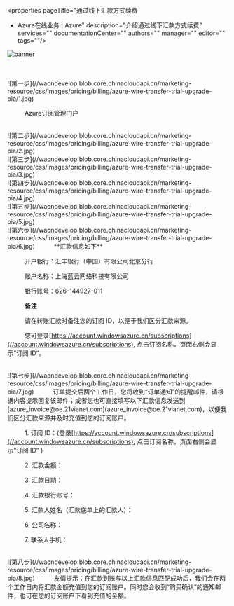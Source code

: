 <properties
	pageTitle="通过线下汇款方式续费
 - Azure在线业务 | Azure"
    description="介绍通过线下汇款方式续费"
    services=""
    documentationCenter=""
    authors=""
    manager=""
    editor=""
    tags=""/>

<tags ms.service="multiple" ms.date="" wacn.date="11/17/2016" wacn.lang="cn"/>

![banner](//wacndevelop.blob.core.chinacloudapi.cn/marketing-resource/css/images/pricing/billing/azure-wire-transfer-trial-upgrade-pia/banner.jpg)

<br />
<br />
![第一步](//wacndevelop.blob.core.chinacloudapi.cn/marketing-resource/css/images/pricing/billing/azure-wire-transfer-trial-upgrade-pia/1.jpg)

&nbsp;&nbsp;&nbsp;&nbsp;&nbsp;&nbsp;&nbsp;&nbsp;&nbsp;&nbsp;Azure订阅管理门户

<br />
![第二步](//wacndevelop.blob.core.chinacloudapi.cn/marketing-resource/css/images/pricing/billing/azure-wire-transfer-trial-upgrade-pia/2.jpg)
<br />
![第三步](//wacndevelop.blob.core.chinacloudapi.cn/marketing-resource/css/images/pricing/billing/azure-wire-transfer-trial-upgrade-pia/3.jpg)
<br />
![第四步](//wacndevelop.blob.core.chinacloudapi.cn/marketing-resource/css/images/pricing/billing/azure-wire-transfer-trial-upgrade-pia/4.jpg)
<br />
![第五步](//wacndevelop.blob.core.chinacloudapi.cn/marketing-resource/css/images/pricing/billing/azure-wire-transfer-trial-upgrade-pia/5.jpg)
<br />
![第六步](//wacndevelop.blob.core.chinacloudapi.cn/marketing-resource/css/images/pricing/billing/azure-wire-transfer-trial-upgrade-pia/6.jpg)
&nbsp;&nbsp;&nbsp;&nbsp;&nbsp;&nbsp;&nbsp;&nbsp;&nbsp;&nbsp;**汇款信息如下**

&nbsp;&nbsp;&nbsp;&nbsp;&nbsp;&nbsp;&nbsp;&nbsp;&nbsp;&nbsp;开户银行：汇丰银行（中国）有限公司北京分行

&nbsp;&nbsp;&nbsp;&nbsp;&nbsp;&nbsp;&nbsp;&nbsp;&nbsp;&nbsp;账户名称：上海蓝云网络科技有限公司

&nbsp;&nbsp;&nbsp;&nbsp;&nbsp;&nbsp;&nbsp;&nbsp;&nbsp;&nbsp;银行账号：626-144927-011

&nbsp;&nbsp;&nbsp;&nbsp;&nbsp;&nbsp;&nbsp;&nbsp;&nbsp;&nbsp;**备注**

&nbsp;&nbsp;&nbsp;&nbsp;&nbsp;&nbsp;&nbsp;&nbsp;&nbsp;&nbsp;请在转账汇款时备注您的订阅 ID，以便于我们区分汇款来源。

&nbsp;&nbsp;&nbsp;&nbsp;&nbsp;&nbsp;&nbsp;&nbsp;&nbsp;&nbsp;您可登录[https://account.windowsazure.cn/subscriptions](//account.windowsazure.cn/subscriptions), 点击订阅名称，页面右侧会显示“订阅 ID“。

<br />
![第七步](//wacndevelop.blob.core.chinacloudapi.cn/marketing-resource/css/images/pricing/billing/azure-wire-transfer-trial-upgrade-pia/7.jpg)
&nbsp;&nbsp;&nbsp;&nbsp;&nbsp;&nbsp;&nbsp;&nbsp;&nbsp;&nbsp;订单提交后两个工作日，您将收到“订单通知”的提醒邮件，请根据内容提示回复该邮件；或者您也可直接填写以下汇款信息发送到[azure_invoice@oe.21vianet.com](azure_invoice@oe.21vianet.com)，以便我们区分汇款来源并及时充值到您的订阅账户。

&nbsp;&nbsp;&nbsp;&nbsp;&nbsp;&nbsp;&nbsp;&nbsp;&nbsp;&nbsp;1. 订阅 ID：(登录[https://account.windowsazure.cn/subscriptions](//account.windowsazure.cn/subscriptions), 点击订阅名称，页面右侧会显示“订阅 ID” )

&nbsp;&nbsp;&nbsp;&nbsp;&nbsp;&nbsp;&nbsp;&nbsp;&nbsp;&nbsp;2. 汇款金额：

&nbsp;&nbsp;&nbsp;&nbsp;&nbsp;&nbsp;&nbsp;&nbsp;&nbsp;&nbsp;3. 汇款日期：

&nbsp;&nbsp;&nbsp;&nbsp;&nbsp;&nbsp;&nbsp;&nbsp;&nbsp;&nbsp;4. 汇款银行账号：

&nbsp;&nbsp;&nbsp;&nbsp;&nbsp;&nbsp;&nbsp;&nbsp;&nbsp;&nbsp;5. 汇款人姓名（汇款底单上的汇款人）：

&nbsp;&nbsp;&nbsp;&nbsp;&nbsp;&nbsp;&nbsp;&nbsp;&nbsp;&nbsp;6. 公司名称：

&nbsp;&nbsp;&nbsp;&nbsp;&nbsp;&nbsp;&nbsp;&nbsp;&nbsp;&nbsp;7. 联系人手机：

<br />
![第八步](//wacndevelop.blob.core.chinacloudapi.cn/marketing-resource/css/images/pricing/billing/azure-wire-transfer-trial-upgrade-pia/8.jpg)
&nbsp;&nbsp;&nbsp;&nbsp;&nbsp;&nbsp;&nbsp;&nbsp;&nbsp;&nbsp;友情提示：在汇款到账与以上汇款信息匹配成功后，我们会在两个工作日内将汇款金额充值到您的订阅账户。同时您会收到“购买确认”的通知邮件，也可在您的订阅账户下看到充值的金额。
